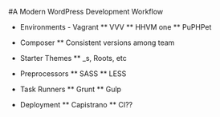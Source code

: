 #A Modern WordPress Development Workflow

* Environments - Vagrant
** VVV
** HHVM one
** PuPHPet

* Composer
** Consistent versions among team
* Starter Themes
** _s, Roots, etc
* Preprocessors
** SASS
** LESS
* Task Runners
** Grunt
** Gulp
* Deployment
** Capistrano
** CI??

